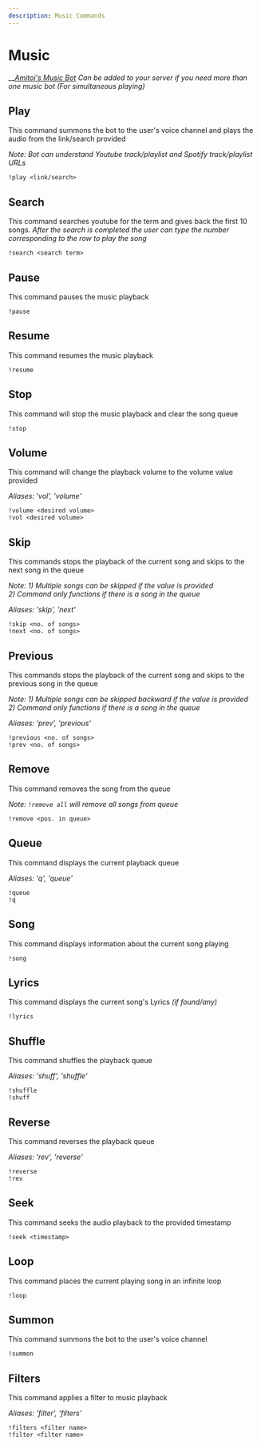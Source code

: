 ```yaml
---
description: Music Commands
---
```


# Music

\_\_[_Amitoj's Music Bot_](https://discord.amitoj.net/add?bot=2) _Can be added to your server if you need more than one music bot \(For simultaneous playing\)_

## Play

This command summons the bot to the user's voice channel and plays the audio from the link/search provided

_Note: Bot can understand Youtube track/playlist and Spotify track/playlist URLs_

```text
!play <link/search>
```

## Search

This command searches youtube for the term and gives back the first 10 songs. _After the search is completed the user can type the number corresponding to the row to play the song_

```text
!search <search term>
```

## Pause

This command pauses the music playback

```text
!pause
```

## Resume

This command resumes the music playback

```text
!resume
```

## Stop

This command will stop the music playback and clear the song queue

```text
!stop
```

## Volume

This command will change the playback volume to the volume value provided

_Aliases: 'vol', 'volume'_

```text
!volume <desired volume>
!vol <desired volume>
```

## Skip

This commands stops the playback of the current song and skips to the next song in the queue

_Note: 1\) Multiple songs can be skipped if the value is provided  
           2\) Command only functions if there is a song in the queue_

_Aliases: 'skip', 'next'_

```text
!skip <no. of songs>
!next <no. of songs>
```

## Previous

This commands stops the playback of the current song and skips to the previous song in the queue

_Note: 1\) Multiple songs can be skipped backward if the value is provided  
           2\) Command only functions if there is a song in the queue_

_Aliases: 'prev', 'previous'_

```text
!previous <no. of songs>
!prev <no. of songs>
```

## Remove

This command removes the song from the queue

_Note: `!remove all` will remove all songs from queue_

```text
!remove <pos. in queue>
```

## Queue

This command displays the current playback queue

_Aliases: 'q', 'queue'_

```text
!queue
!q
```

## Song

This command displays information about the current song playing

```text
!song
```

## Lyrics

This command displays the current song's Lyrics _\(if found/any\)_

```text
!lyrics
```

## Shuffle

This command shuffles the playback queue

_Aliases: 'shuff', 'shuffle'_

```text
!shuffle
!shuff
```

## Reverse

This command reverses the playback queue

_Aliases: 'rev', 'reverse'_

```text
!reverse
!rev
```

## Seek

This command seeks the audio playback to the provided timestamp

```text
!seek <timestamp>
```

## Loop

This command places the current playing song in an infinite loop

```text
!loop
```

## Summon

This command summons the bot to the user's voice channel

```text
!summon
```

## Filters

This command applies a filter to music playback

_Aliases: 'filter', 'filters'_

```text
!filters <filter name>
!filter <filter name>
```

